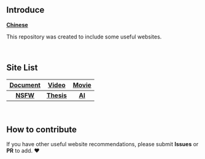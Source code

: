 ## Introduce
[**Chinese**](./Chinese.md)

This repository was created to include some useful websites.

<br>

## Site List

|[Document](../docs/document.md)|[Video](../docs/video.md)|[Movie](../docs/movie.md)|
|:---:|:---:|:---:|
|[**NSFW**](../docs/nsfw.md)|[**Thesis**](../docs/thesis.md)|[**AI**](../docs/ai.md)|

<br>

## How to contribute
If you have other useful website recommendations, please submit **Issues** or **PR** to add. :heart: